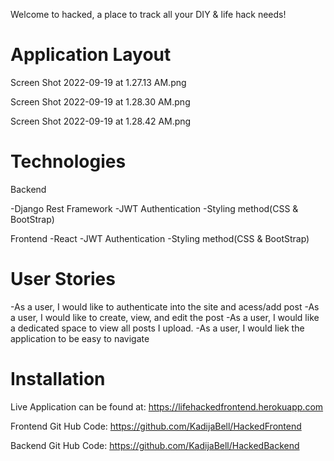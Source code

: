 Welcome to hacked, a place to track all your DIY & life hack needs!


# Application Layout
Screen Shot 2022-09-19 at 1.27.13 AM.png

Screen Shot 2022-09-19 at 1.28.30 AM.png

Screen Shot 2022-09-19 at 1.28.42 AM.png


# Technologies 
Backend

-Django Rest Framework 
-JWT Authentication
-Styling method(CSS & BootStrap)

Frontend
-React
-JWT Authentication 
-Styling method(CSS & BootStrap)




# User Stories 
-As a user, I would like to authenticate into the site and acess/add post
-As a user, I would like to create, view, and edit the post
-As a user, I would like a dedicated space to view all posts I upload.
-As a user, I would liek the application to be easy to navigate


# Installation 

Live Application can be found at: 
    https://lifehackedfrontend.herokuapp.com

Frontend Git Hub Code: 
    https://github.com/KadijaBell/HackedFrontend

Backend Git Hub Code:
    https://github.com/KadijaBell/HackedBackend

